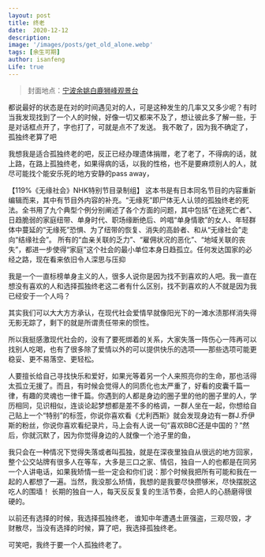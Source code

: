 ```yaml
---
layout: post
title: 终老
date:  2020-12-12
description: 
image: '/images/posts/get_old_alone.webp'
tags: [余生可期]
author: isanfeng
Life: true
---
```

> 封面地点：<a href="https://j.map.baidu.com/b5/zk3" target="_blank">宁波余姚白鹿狮峰观景台</a>

都说最好的状态是在对的时间遇见对的人，可是这种发生的几率又又多少呢？有时当我发现找到了一个人的时候，好像一切又都来不及了，想让彼此多了解一些，于是对话框点开了，字也打了，可就是点不了发送。
我不敢了，因为我不确定了，孤独终老算了吧

我想我是适合孤独终老的吧，反正已经办理遗体捐赠，老了老了，不得病的话，就上路，在路上孤独终老，如果得病的话，以我的性格，也不是要麻烦别人的人，就尽可能找个能安乐死的地方安静的pass away，

【119%《无缘社会》NHK特别节目录制组】
这本书是有日本同名节目的内容重新编辑而来，其中有节目外内容的补充。“无缘死”即尸体无人认领的孤独终老的死法。全书用了九个典型个例分别阐述了各个方面的问题，其中包括“在途死亡者”、日趋脆弱的家庭纽带、单身时代、职场缘断绝后、吟唱“单身情歌”的女人、年轻群体中蔓延的“无缘死”恐惧、为了纽带的恢复、消失的高龄者、和从“无缘社会”走向“结缘社会”。
所有的“血亲关联的乏力”、“雇佣状况的恶化”、“地域关联的丧失”，都进一步使得“家庭”这个社会的最小单位本身日趋孤立。任何发达国家的必经之路，现在看来依旧令人深思与压抑

我是一个一直标榜单身主义的人，很多人说你是因为找不到喜欢的人吧。我一直在想没有喜欢的人和选择孤独终老这二者有什么区别，找不到喜欢的人不就是因为我已经安于一个人吗？

其实我们可以大大方方承认，在现代社会爱情早就像阳光下的一滩水渍那样消失得无影无踪了，剩下的就是所谓责任带来的惯性。

所以我挺感激现代社会的，没有了要死绑着的关系，大家失落一阵伤心一阵再可以找别人吃喝，也有了很多除了爱情以外的可以提供快乐的选项——那些选项可能更稳妥、更不易落空、更轻松。

人要擅长给自己寻找快乐和爱好，如果光等着另一个人来照亮你的生命，那也活得太孤立无援了。而且，有时候会觉得人的同质化也太严重了，好看的皮囊千篇一律，有趣的灵魂也一律千篇。你遇到的人都是身边的圈子里的他的圈子里的人，学历相同，见识相似，连谈论起梦想都是差不多的格调，一群人坐在一起，你想给自己贴上一个“特别”的标签，你说你喜欢看《尤利西斯》就会发现身边有一群J.乔伊斯的粉丝，你说你喜欢看纪录片，马上会有人说一句“喜欢BBC还是中国的？”然后，你就沉默了，因为你觉得身边的人就像一个池子里的鱼，

我只会在一种情况下觉得失落或者叫孤独，就是在深夜里独自从很远的地方回家，整个公交站牌有很多人在等车，大多是三口之家、情侣，独自一人的也都是在同另一个人讲电话，如果我矫情一些一定会和你们说：那个时候我把所有可能和我在一起的人都想了一遍。当然，我没那么矫情，我想的是我要尽快攒够米，尽快摆脱这吃人的围墙！
长期的独自一人，每天反反复复的生活节奏，会把人的心肠磨得很硬的。

以前还有选择的时候，我选择孤独终老， 谁知中年遭遇土匪强盗，三观尽毁，才财散尽，当没有选择的时候，算了吧，我选择孤独终老。

可笑吧，我终于要一个人孤独终老了。

